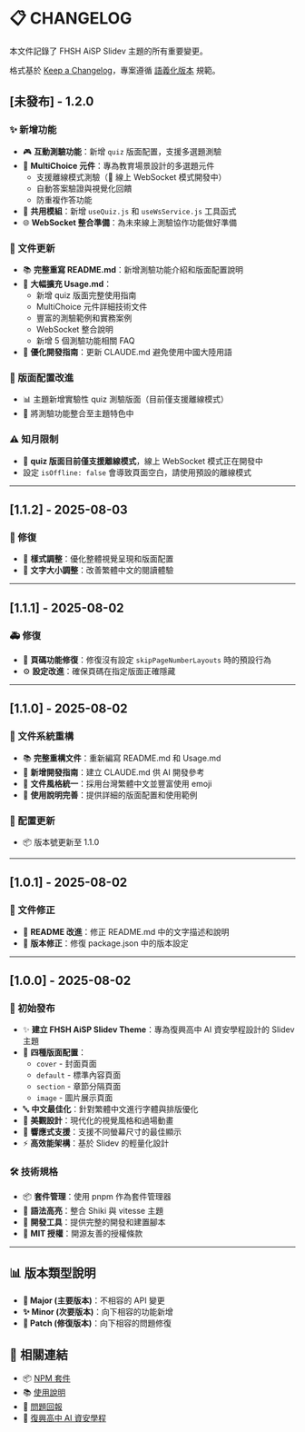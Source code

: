 # 📋 CHANGELOG

本文件記錄了 FHSH AiSP Slidev 主題的所有重要變更。

格式基於 [Keep a Changelog](https://keepachangelog.com/zh-TW/1.0.0/)，專案遵循 [語義化版本](https://semver.org/lang/zh-TW/) 規範。

## [未發布] - 1.2.0

### ✨ 新增功能
- 🎮 **互動測驗功能**：新增 `quiz` 版面配置，支援多選題測驗
- 🧩 **MultiChoice 元件**：專為教育場景設計的多選題元件
  - 支援離線模式測驗（🚧 線上 WebSocket 模式開發中）
  - 自動答案驗證與視覺化回饋
  - 防重複作答功能
- 🔧 **共用模組**：新增 `useQuiz.js` 和 `useWsService.js` 工具函式
- 🌐 **WebSocket 整合準備**：為未來線上測驗協作功能做好準備

### 📝 文件更新
- 📚 **完整重寫 README.md**：新增測驗功能介紹和版面配置說明
- 📖 **大幅擴充 Usage.md**：
  - 新增 quiz 版面完整使用指南
  - MultiChoice 元件詳細技術文件
  - 豐富的測驗範例和實務案例
  - WebSocket 整合說明
  - 新增 5 個測驗功能相關 FAQ
- 🤖 **優化開發指南**：更新 CLAUDE.md 避免使用中國大陸用語

### 🔄 版面配置改進
- 📊 主題新增實驗性 quiz 測驗版面（目前僅支援離線模式）
- 🎯 將測驗功能整合至主題特色中

### ⚠️ 知月限制
- 🚧 **quiz 版面目前僅支援離線模式**，線上 WebSocket 模式正在開發中
- 設定 `isOffline: false` 會導致頁面空白，請使用預設的離線模式

---

## [1.1.2] - 2025-08-03

### 🔧 修復
- 🎨 **樣式調整**：優化整體視覺呈現和版面配置
- 📐 **文字大小調整**：改善繁體中文的閱讀體驗

---

## [1.1.1] - 2025-08-02

### 🚑 修復
- 📄 **頁碼功能修復**：修復沒有設定 `skipPageNumberLayouts` 時的預設行為
- ⚙️ **設定改進**：確保頁碼在指定版面正確隱藏

---

## [1.1.0] - 2025-08-02

### 📝 文件系統重構
- 📚 **完整重構文件**：重新編寫 README.md 和 Usage.md
- 🤖 **新增開發指南**：建立 CLAUDE.md 供 AI 開發參考
- 🎨 **文件風格統一**：採用台灣繁體中文並豐富使用 emoji
- 📖 **使用說明完善**：提供詳細的版面配置和使用範例

### 🔧 配置更新
- 📦 版本號更新至 1.1.0

---

## [1.0.1] - 2025-08-02

### 📝 文件修正
- 📖 **README 改進**：修正 README.md 中的文字描述和說明
- 🔧 **版本修正**：修復 package.json 中的版本設定

---

## [1.0.0] - 2025-08-02

### 🎉 初始發布
- ✨ **建立 FHSH AiSP Slidev Theme**：專為復興高中 AI 資安學程設計的 Slidev 主題
- 🎨 **四種版面配置**：
  - `cover` - 封面頁面
  - `default` - 標準內容頁面  
  - `section` - 章節分隔頁面
  - `image` - 圖片展示頁面
- 🔤 **中文最佳化**：針對繁體中文進行字體與排版優化
- 🎪 **美觀設計**：現代化的視覺風格和過場動畫
- 📱 **響應式支援**：支援不同螢幕尺寸的最佳顯示
- ⚡ **高效能架構**：基於 Slidev 的輕量化設計

### 🛠️ 技術規格
- 📦 **套件管理**：使用 pnpm 作為套件管理器
- 🎨 **語法高亮**：整合 Shiki 與 vitesse 主題
- 🔧 **開發工具**：提供完整的開發和建置腳本
- 📄 **MIT 授權**：開源友善的授權條款

---

## 📊 版本類型說明

- **🎉 Major (主要版本)**：不相容的 API 變更
- **✨ Minor (次要版本)**：向下相容的功能新增
- **🔧 Patch (修復版本)**：向下相容的問題修復

## 🔗 相關連結

- 📦 [NPM 套件](https://www.npmjs.com/package/@cxphoenix/slidev-theme-fhsh-aisp)
- 📚 [使用說明](./Usage.md)
- 🐛 [問題回報](https://github.com/CXPhoenix/slidev-theme-fhsh-aisp/issues)
- 🏫 [復興高中 AI 資安學程](https://www.fhsh.tp.edu.tw/)